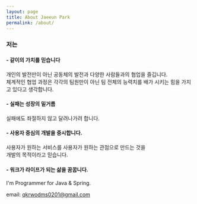 ```yaml
---
layout: page
title: About Jaeeun Park
permalink: /about/
---
```


### 저는

#### - 같이의 가치를 믿습니다<br>

개인의 발전만이 아닌 공동체의 발전과 다양한 사람들과의 협업을 즐깁니다.<br>
체계적인 협업 과정은 각각의 팀원만이 아닌 팀 전체의 능력치를 배가 시키는 힘을 가지고 있다고 생각합니다.<br>

#### - 실패는 성장의 밑거름<br>

실패에도 좌절하지 않고 달려나가려 합니다.

#### - 사용자 중심의 개발을 중시합니다.<br>

사용자가 원하는 서비스를 사용자가 원하는 관점으로 만드는 것을<br>
개발의 목적이라고 믿습니다.<br>

#### - 워크가 라이프가 되는 삶을 꿈꿉니다.<br>

I'm Programmer for Java & Spring.

email: qkrwodms0201@gmail.com

